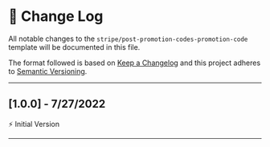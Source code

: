 # 📣 Change Log
All notable changes to the `stripe/post-promotion-codes-promotion-code` template will be documented in this file.

The format followed is based on [Keep a Changelog](http://keepachangelog.com/) and this project adheres to [Semantic Versioning](http://semver.org/).

---
 
## [1.0.0] - 7/27/2022
 
⚡️ Initial Version
 
---
